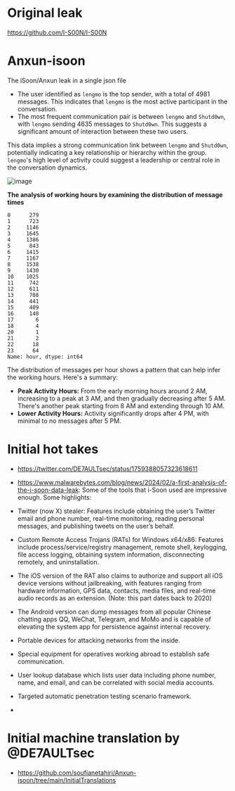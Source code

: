 # Original leak
https://github.com/I-S00N/I-S00N

# Anxun-isoon
The iSoon/Anxun leak in a single json file


-   The user identified as `lengmo` is the top sender, with a total of 4981 messages. This indicates that `lengmo` is the most active participant in the conversation.
-   The most frequent communication pair is between `lengmo` and `Shutd0wn`, with `lengmo` sending 4635 messages to `Shutd0wn`. This suggests a significant amount of interaction between these two users.

This data implies a strong communication link between `lengmo` and `Shutd0wn`, potentially indicating a key relationship or hierarchy within the group. `lengmo`'s high level of activity could suggest a leadership or central role in the conversation dynamics.

![image](https://github.com/soufianetahiri/Anxun-isoon/assets/17729335/da21f000-ccce-471c-9fb9-580e821098ee)

**The analysis of working hours by examining the distribution of message times**

    0      279
    1      723
    2     1146
    3     1645
    4     1386
    5      843
    6     1415
    7     1167
    8     1538
    9     1430
    10    1025
    11     742
    12     611
    13     708
    14     441
    15     409
    16     140
    17       6
    18       4
    20       1
    21       2
    22      18
    23      64
    Name: hour, dtype: int64

The distribution of messages per hour shows a pattern that can help infer the working hours. Here's a summary:

-   **Peak Activity Hours:** From the early morning hours around 2 AM, increasing to a peak at 3 AM, and then gradually decreasing after 5 AM. There's another peak starting from 8 AM and extending through 10 AM.
-   **Lower Activity Hours:** Activity significantly drops after 4 PM, with minimal to no messages after 5 PM.

# Initial hot takes
-   https://twitter.com/DE7AULTsec/status/1759388057323618611
-   https://www.malwarebytes.com/blog/news/2024/02/a-first-analysis-of-the-i-soon-data-leak:
 Some of the tools that i-Soon used are impressive enough. Some highlights:
-   Twitter (now X) stealer: Features include obtaining the user’s Twitter email and phone number, real-time monitoring, reading personal messages, and publishing tweets on the user’s behalf.
-   Custom Remote Access Trojans (RATs) for Windows x64/x86: Features include process/service/registry management, remote shell, keylogging, file access logging, obtaining system information, disconnecting remotely, and uninstallation.
-   The iOS version of the RAT also claims to authorize and support all iOS device versions without jailbreaking, with features ranging from hardware information, GPS data, contacts, media files, and real-time audio records as an extension. (Note: this part dates back to 2020)
-   The Android version can dump messages from all popular Chinese chatting apps QQ, WeChat, Telegram, and MoMo and is capable of elevating the system app for persistence against internal recovery.
-   Portable devices for attacking networks from the inside.
-   Special equipment for operatives working abroad to establish safe communication.
-   User lookup database which lists user data including phone number, name, and email, and can be correlated with social media accounts.
-   Targeted automatic penetration testing scenario framework.

-   
# Initial machine translation by @DE7AULTsec
-   https://github.com/soufianetahiri/Anxun-isoon/tree/main/InitialTranslations
